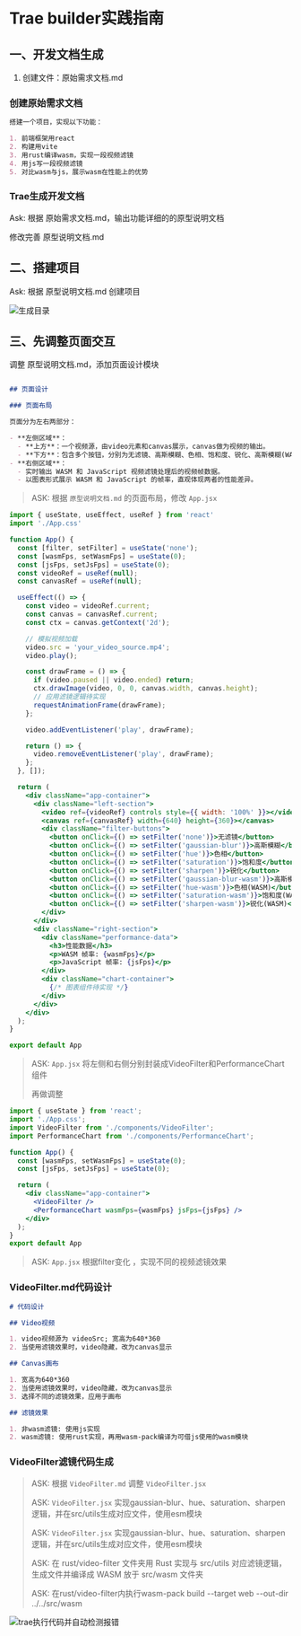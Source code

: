 # Trae builder实践指南

## 一、开发文档生成

1. 创建文件：原始需求文档.md

### 创建原始需求文档

```markdown
搭建一个项目，实现以下功能：

1. 前端框架用react
2. 构建用vite
3. 用rust编译wasm，实现一段视频滤镜
4. 用js写一段视频滤镜
5. 对比wasm与js，展示wasm在性能上的优势
```

### Trae生成开发文档

Ask: 根据 原始需求文档.md，输出功能详细的的原型说明文档

修改完善 原型说明文档.md

## 二、搭建项目

Ask: 根据  原型说明文档.md 创建项目

![生成目录](@site/static/wasm/trae01.png)

## 三、先调整页面交互

调整 原型说明文档.md，添加页面设计模块

```markdown

## 页面设计

### 页面布局

页面分为左右两部分：

- **左侧区域**：
  - **上方**：一个视频源，由video元素和canvas展示，canvas做为视频的输出。
  - **下方**：包含多个按钮，分别为无滤镜、高斯模糊、色相、饱和度、锐化、高斯模糊(WASM)、色相(WASM)、饱和度(WASM)、锐化(WASM)。用户点击按钮可切换不同的滤镜效果。
- **右侧区域**：
  - 实时输出 WASM 和 JavaScript 视频滤镜处理后的视频帧数据。
  - 以图表形式展示 WASM 和 JavaScript 的帧率，直观体现两者的性能差异。

```

> ASK: 根据  `原型说明文档.md` 的页面布局，修改  `App.jsx ​`

```jsx
import { useState, useEffect, useRef } from 'react'
import './App.css'

function App() {
  const [filter, setFilter] = useState('none');
  const [wasmFps, setWasmFps] = useState(0);
  const [jsFps, setJsFps] = useState(0);
  const videoRef = useRef(null);
  const canvasRef = useRef(null);

  useEffect(() => {
    const video = videoRef.current;
    const canvas = canvasRef.current;
    const ctx = canvas.getContext('2d');

    // 模拟视频加载
    video.src = 'your_video_source.mp4';
    video.play();

    const drawFrame = () => {
      if (video.paused || video.ended) return;
      ctx.drawImage(video, 0, 0, canvas.width, canvas.height);
      // 应用滤镜逻辑待实现
      requestAnimationFrame(drawFrame);
    };

    video.addEventListener('play', drawFrame);

    return () => {
      video.removeEventListener('play', drawFrame);
    };
  }, []);

  return (
    <div className="app-container">
      <div className="left-section">
        <video ref={videoRef} controls style={{ width: '100%' }}></video>
        <canvas ref={canvasRef} width={640} height={360}></canvas>
        <div className="filter-buttons">
          <button onClick={() => setFilter('none')}>无滤镜</button>
          <button onClick={() => setFilter('gaussian-blur')}>高斯模糊</button>
          <button onClick={() => setFilter('hue')}>色相</button>
          <button onClick={() => setFilter('saturation')}>饱和度</button>
          <button onClick={() => setFilter('sharpen')}>锐化</button>
          <button onClick={() => setFilter('gaussian-blur-wasm')}>高斯模糊(WASM)</button>
          <button onClick={() => setFilter('hue-wasm')}>色相(WASM)</button>
          <button onClick={() => setFilter('saturation-wasm')}>饱和度(WASM)</button>
          <button onClick={() => setFilter('sharpen-wasm')}>锐化(WASM)</button>
        </div>
      </div>
      <div className="right-section">
        <div className="performance-data">
          <h3>性能数据</h3>
          <p>WASM 帧率: {wasmFps}</p>
          <p>JavaScript 帧率: {jsFps}</p>
        </div>
        <div className="chart-container">
          {/* 图表组件待实现 */}
        </div>
      </div>
    </div>
  );
}

export default App
```

> ASK: `App.jsx` 将左侧和右侧分别封装成VideoFilter和PerformanceChart组件​
>
> 再做调整

```jsx
import { useState } from 'react';
import './App.css';
import VideoFilter from './components/VideoFilter';
import PerformanceChart from './components/PerformanceChart';

function App() {
  const [wasmFps, setWasmFps] = useState(0);
  const [jsFps, setJsFps] = useState(0);

  return (
    <div className="app-container">
      <VideoFilter />
      <PerformanceChart wasmFps={wasmFps} jsFps={jsFps} />
    </div>
  );
}
export default App
```

> ASK: `App.jsx` 根据filter变化 ，实现不同的视频滤镜效果​

### VideoFilter.md代码设计

```markdown
# 代码设计

## Video视频

1. video视频源为 videoSrc; 宽高为640*360
2. 当使用滤镜效果时，video隐藏，改为canvas显示

## Canvas画布

1. 宽高为640*360
2. 当使用滤镜效果时，video隐藏，改为canvas显示
3. 选择不同的滤镜效果，应用于画布

## 滤镜效果

1. 非wasm滤镜: 使用js实现
2. wasm滤镜: 使用rust实现，再用wasm-pack编译为可借js使用的wasm模块
```

### VideoFilter滤镜代码生成
>
> ASK: 根据   `VideoFilter.md` 调整  `VideoFilter.jsx`​
>
> ASK: `VideoFilter.jsx` 实现gaussian-blur、hue、saturation、sharpen逻辑，并在src/utils生成对应文件，使用esm模块​
>
> ASK: `VideoFilter.jsx` 实现gaussian-blur、hue、saturation、sharpen逻辑，并在src/utils生成对应文件，使用esm模块​
>
> ASK: 在 rust/video-filter 文件夹用 Rust 实现与 src/utils 对应滤镜逻辑，生成文件并编译成 WASM 放于 src/wasm 文件夹
>
> ASK: 在rust/video-filter内执行wasm-pack build --target web --out-dir ../../src/wasm​

![trae执行代码并自动检测报错](@site/static/wasm/trae02.png)
